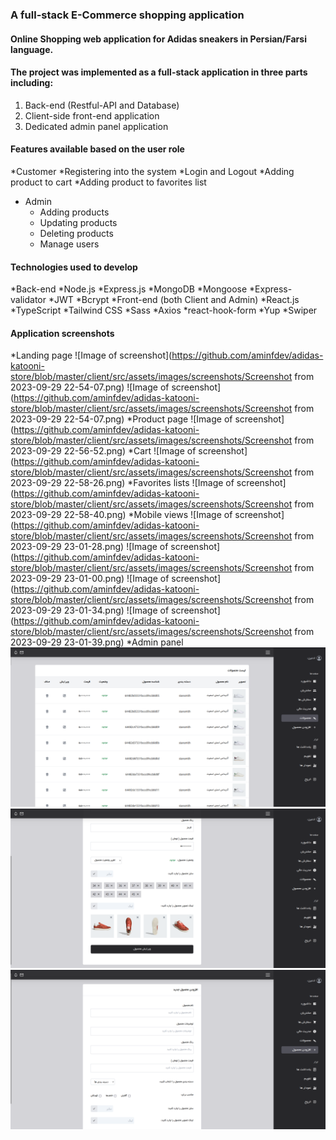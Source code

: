 ### A full-stack E-Commerce shopping application

#### Online Shopping web application for Adidas sneakers in Persian/Farsi language.
#### The project was implemented as a full-stack application in three parts including:
1. Back-end (Restful-API and Database)
2. Client-side front-end application
3. Dedicated admin panel application

#### Features available based on the user role
*Customer
  *Registering into the system
  *Login and Logout
  *Adding product to cart
  *Adding product to favorites list
* Admin
  * Adding products
  * Updating products
  * Deleting products
  * Manage users

#### Technologies used to develop
*Back-end
  *Node.js
  *Express.js
  *MongoDB
  *Mongoose
  *Express-validator
  *JWT
  *Bcrypt
*Front-end (both Client and Admin)
  *React.js
  *TypeScript
  *Tailwind CSS
  *Sass
  *Axios
  *react-hook-form
  *Yup
  *Swiper

#### Application screenshots
*Landing page
![Image of screenshot](https://github.com/aminfdev/adidas-katooni-store/blob/master/client/src/assets/images/screenshots/Screenshot from 2023-09-29 22-54-07.png)
![Image of screenshot](https://github.com/aminfdev/adidas-katooni-store/blob/master/client/src/assets/images/screenshots/Screenshot from 2023-09-29 22-54-07.png)
*Product page
![Image of screenshot](https://github.com/aminfdev/adidas-katooni-store/blob/master/client/src/assets/images/screenshots/Screenshot from 2023-09-29 22-56-52.png)
*Cart
![Image of screenshot](https://github.com/aminfdev/adidas-katooni-store/blob/master/client/src/assets/images/screenshots/Screenshot from 2023-09-29 22-58-26.png)
*Favorites lists
![Image of screenshot](https://github.com/aminfdev/adidas-katooni-store/blob/master/client/src/assets/images/screenshots/Screenshot from 2023-09-29 22-58-40.png)
*Mobile views
![Image of screenshot](https://github.com/aminfdev/adidas-katooni-store/blob/master/client/src/assets/images/screenshots/Screenshot from 2023-09-29 23-01-28.png) ![Image of screenshot](https://github.com/aminfdev/adidas-katooni-store/blob/master/client/src/assets/images/screenshots/Screenshot from 2023-09-29 23-01-00.png) ![Image of screenshot](https://github.com/aminfdev/adidas-katooni-store/blob/master/client/src/assets/images/screenshots/Screenshot from 2023-09-29 23-01-34.png) ![Image of screenshot](https://github.com/aminfdev/adidas-katooni-store/blob/master/client/src/assets/images/screenshots/Screenshot from 2023-09-29 23-01-39.png) 
*Admin panel
![Image of screenshot](https://github.com/aminfdev/adidas-katooni-store/blob/master/admin/src/assets/images/screenshots/Screenshot%20from%202023-09-29%2023-05-22.png)
![Image of screenshot](https://github.com/aminfdev/adidas-katooni-store/blob/master/admin/src/assets/images/screenshots/Screenshot%20from%202023-09-29%2023-06-28.png)
![Image of screenshot](https://github.com/aminfdev/adidas-katooni-store/blob/master/admin/src/assets/images/screenshots/Screenshot%20from%202023-09-29%2023-06-44.png)

  

